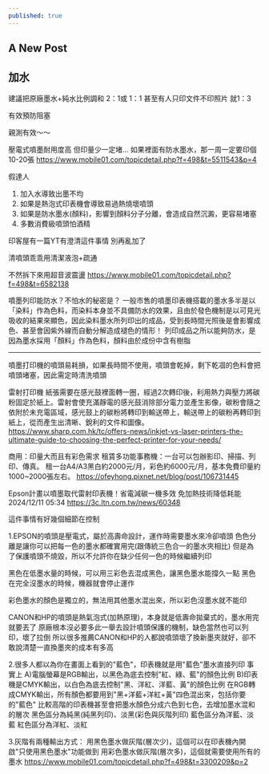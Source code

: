 ```yaml
---
published: true
---
```

## A New Post

## 加水
建議把原廠墨水+純水比例調和 2：1或 1：1 甚至有人只印文件不印照片 就1：3

有效預防阻塞

親測有效～～

壓電式噴墨耐用度高
但印量少一定堵...
如果裡面有防水墨水，那一周一定要印個10-20張
  https://www.mobile01.com/topicdetail.php?f=498&t=5511543&p=4
  

假達人

1. 加入水導致出墨不均
2. 如果是熱泡式印表機會導致易過熱燒壞噴頭
3. 如果是防水墨水(顏料)，影響到顏料分子分離，會造成自然沉澱，更容易堵塞
4. 多數消費級噴頭怕酒精

印客屋有一篇YT有澄清這件事情
別再亂加了

清噴頭乖乖用清潔液泡+疏通

不然拆下來用超音波震盪
  https://www.mobile01.com/topicdetail.php?f=498&t=6582138
  
  
噴墨列印能防水？不怕水的秘密是？
一般市售的噴墨印表機搭載的墨水多半是以「染料」作為色料，而染料本身並不具備防水的效果，且由於發色機制是以可見光吸收的結果來顯色，因此染料墨水所列印出的成品，受到長時間光照後是會影響成色、甚至會因紫外線而自動分解造成褪色的情形！
列印成品之所以能夠防水，是因為墨水採用「顏料」作為色料，顏料由於成份中含有樹脂
  
---
噴墨打印機的噴頭易耗損，如果長時間不使用，噴頭會乾掉，剩下乾凅的色料會把噴頭堵塞，因此需定時清洗噴頭

雷射打印機
紙張需要在感光鼓裡面轉一圈，經過2次轉印後，利用熱力與壓力將碳粉固定於紙上。雷射會使充滿靜電的感光鼓消除部分電力並產生影像，碳粉會隨之依附於未充電區域，感光鼓上的碳粉將轉印到輸送帶上，輸送帶上的碳粉再轉印到紙上，從而產生出清晰、銳利的文件和圖像。
  https://www.sharp.com.hk/tc/offers-news/inkjet-vs-laser-printers-the-ultimate-guide-to-choosing-the-perfect-printer-for-your-needs/
  
商用：印量大而且有彩色需求
租賃多功能事務機：一台可以包辦影印、掃描、列印、傳真。
租一台A4/A3黑白約2000元/月，彩色約6000元/月，基本免費印量約1000~2000張左右。
  https://ofeyhong.pixnet.net/blog/post/106731445
  
Epson計畫以噴墨取代雷射印表機！省電減碳一機多效 免加熱技術降低耗能
  2024/12/11 05:34
  https://3c.ltn.com.tw/news/60348
  
  
這件事情有好幾個細節在控制

1.EPSON的噴頭是壓電式，屬於高壽命設計，運作時需要墨水來冷卻噴頭
色色分離是讓你可以把每一色的墨水都確實用完(跟傳統三色合一的墨水夾相比)
但是為了保護噴頭不燒毀，所以不允許你在缺少任何一色的時候繼續列印

黑色在低墨水量的時候，可以用三彩色去混成黑色，讓黑色墨水能撐久一點
黑色在完全沒墨水的時候，機器就會停止運作

彩色墨水的顏色是獨立的，無法用其他墨水混出來，所以彩色沒墨水就不能印

CANON和HP的噴頭是熱氣泡式(加熱原理)，本身就是低壽命拋棄式的，墨水用完就要丟了
原廠根本沒必要多此一舉去設計噴頭保護的機制，缺色當然也可以列印，壞了拉倒
所以很多推薦CANON和HP的人都說噴頭壞了換新墨夾就好，卻不敢說清楚一直換墨夾的成本有多高

2.很多人都以為你在畫面上看到的"藍色"，印表機就是用"藍色"墨水直接列印
事實上
A)電腦螢幕是RGB輸出，以黑色為底去控制"紅、綠、藍"的顏色比例
B)印表機是CMYK輸出，以白色為底去控制"黑、洋紅、洋藍、黃"的顏色比例
在RGB轉成CMYK輸出，所有顏色都要用到"黑+洋藍+洋紅+黃"四色混出來，包括你要的"藍色"
比較高階的印表機甚至會把墨水顏色分成六色到七色，去增加墨水混和的層次
黑色區分為純黑(純黑列印)、淡黑(彩色與灰階列印)
藍色區分為洋藍、淡藍
紅色區分為洋紅、淡紅

3.灰階有兩種輸出方式：
用黑色墨水做灰階(層次少)，這個可以在印表機內開啟"只使用黑色墨水"功能做到
用彩色墨水做灰階(層次多)，這個就需要使用所有的墨水
  https://www.mobile01.com/topicdetail.php?f=498&t=3300209&p=2
